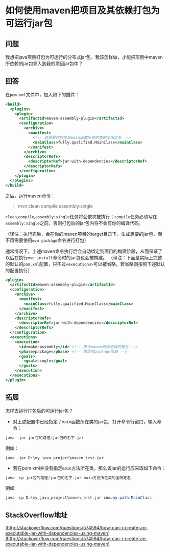 # 如何使用maven把项目及其依赖打包为可运行jar包

## 问题

我想把java项目打包为可运行的分布式jar包。我该怎样做，才能把项目中maven所依赖的jar包导入到我的项目jar包中？

## 回答

在`pom.xml`文件中，加入如下的插件：

```xml
<build>
  <plugins>
    <plugin>
      <artifactId>maven-assembly-plugin</artifactId>
      <configuration>
        <archive>
          <manifest>
            <!-- 这里是你的项目main函数所在的类的全限定名 -->
            <mainClass>fully.qualified.MainClass</mainClass> 
          </manifest>
        </archive>
        <descriptorRefs>
          <descriptorRef>jar-with-dependencies</descriptorRef>
        </descriptorRefs>
      </configuration>
    </plugin>
  </plugins>
</build>
```

之后，运行maven命令：

> mvn clean compile assembly:single

`clean`,`compile`,`assembly:single`任务将会依次被执行；`compile`任务必须写在`assembly:single`之前，否则打包后的jar包内将不会有你的编译代码。

（译注：执行完后，会在你的maven项目的target目录下，生成想要的jar包，而不再需要使用`mvn package`命令进行打包）

通常情况下，上述maven命令执行后会自动绑定到项目的构建阶段，从而保证了以后在执行`mvn install`命令时的jar包也会被构建。
（译注：下面是实际上完整的默认的`pom.xml`配置，只不过`<executions>`可以被省略，若省略则按照下述默认的配置执行）

```xml
<plugin>
  <artifactId>maven-assembly-plugin</artifactId>
  <configuration>
    <archive>
      <manifest>
        <mainClass>fully.qualified.MainClass</mainClass>
      </manifest>
    </archive>
    <descriptorRefs>
      <descriptorRef>jar-with-dependencies</descriptorRef>
    </descriptorRefs>
  </configuration>
  <executions>
    <execution>
      <id>make-assembly</id> <!-- 用于maven继承项目的聚合 -->
      <phase>package</phase> <!-- 绑定到package阶段 -->
      <goals>
        <goal>single</goal>
      </goals>
    </execution>
  </executions>
</plugin>
```

## 拓展

怎样去运行打包后的可运行jar包？

* 对上述配置中已经指定了`main`函数所在类的jar包，打开命令行窗口，输入命令：

```java
java -jar jar包的路径/jar包的名字.jar
```

例如：

```Auto
java -jar D:\my_java_project\maven_test.jar
```

* 若在pom.xml并没有指定`main`方法所在类，那么该jar的运行应采取如下命令：

```java
java -cp jar包的路径/jar包的名字.jar main方法所在类的全限定名
```

例如:

```java
java -cp D:\my_java_project\maven_test.jar com.my.path.MainClass
```

## StackOverflow地址

[http://stackoverflow.com/questions/574594/how-can-i-create-an-executable-jar-with-dependencies-using-maven](http://stackoverflow.com/questions/574594/how-can-i-create-an-executable-jar-with-dependencies-using-maven)

